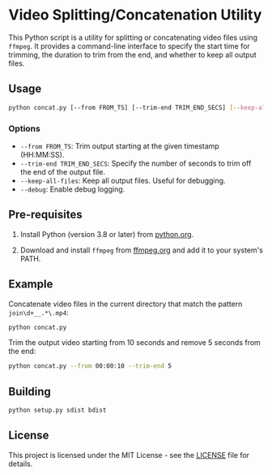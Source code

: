 # Video Splitting/Concatenation Utility

This Python script is a utility for splitting or concatenating video files using `ffmpeg`. It provides a command-line interface to specify the start time for trimming, the duration to trim from the end, and whether to keep all output files.

## Usage

```bash
python concat.py [--from FROM_TS] [--trim-end TRIM_END_SECS] [--keep-all-files] [--debug]
```

### Options

- `--from FROM_TS`: Trim output starting at the given timestamp (HH:MM:SS).
- `--trim-end TRIM_END_SECS`: Specify the number of seconds to trim off the end of the output file.
- `--keep-all-files`: Keep all output files. Useful for debugging.
- `--debug`: Enable debug logging.

## Pre-requisites

1. Install Python (version 3.8 or later) from [python.org](https://www.python.org/downloads/).

2. Download and install `ffmpeg` from [ffmpeg.org](https://ffmpeg.org/download.html) and add it to your system's PATH.

## Example

Concatenate video files in the current directory that match the pattern `join\d+__.*\.mp4`:
```bash
python concat.py
```

Trim the output video starting from 10 seconds and remove 5 seconds from the end:
```bash
python concat.py --from 00:00:10 --trim-end 5
```


## Building
```bash
python setup.py sdist bdist
```

## License

This project is licensed under the MIT License - see the [LICENSE](LICENSE) file for details.
